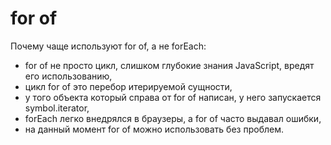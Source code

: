 # for of
Почему чаще используют for of, а не forEach:
- for of не просто цикл, слишком глубокие знания JavaScript, вредят его использованию,
- цикл for of это перебор итерируемой сущности,
- у того объекта который справа от for of написан, у него запускается symbol.iterator,
- forEach легко внедрялся в браузеры, а for of часто выдавал ошибки,
- на данный момент for of можно использовать без проблем.
